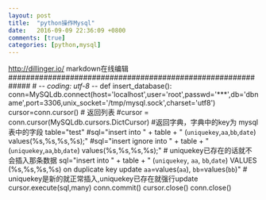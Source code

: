 ```yaml
---
layout: post
title:  "python操作Mysql"
date:   2016-09-09 22:36:09 +0800
comments: [true]
categories: [python,mysql]
---
```

http://dillinger.io/    markdown在线编辑    
    #############################################################
    # -*- coding: utf-8 -*-
    def insert_database():
        conn=MySQLdb.connect(host='localhost',user='root',passwd='***',db='dbname',port=3306,unix_socket='/tmp/mysql.sock',charset='utf8')
        cursor=conn.cursor()  # 返回列表
        #cursor = conn.cursor(MySQLdb.cursors.DictCursor)   #返回字典，字典中的key为 mysql表中的字段
        table="test"
        #sql="insert into " + table + " (`uniquekey`,`aa`,`bb`,`date`) values(%s,%s,%s,%s);" 
        #sql="insert ignore into " + table + " (`uniquekey`,`aa`,`bb`,`date`) values(%s,%s,%s,%s);" # uniquekey已存在的话就不会插入那条数据
        sql="insert into " + table + " (`uniquekey`, `aa`, `bb`,`date`) VALUES (%s,%s,%s,%s) on duplicate key update `aa`=values(`aa`), `bb`=values(`bb`)"  # uniquekey是新的就正常插入,uniquekey已存在就强行update
        cursor.execute(sql,many)
        conn.commit()
        cursor.close()
        conn.close()
